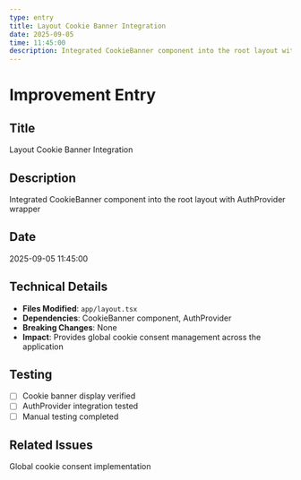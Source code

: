 ```yaml
---
type: entry
title: Layout Cookie Banner Integration
date: 2025-09-05
time: 11:45:00
description: Integrated CookieBanner component into the root layout with AuthProvider wrapper
---
```


# Improvement Entry

## Title
Layout Cookie Banner Integration

## Description
Integrated CookieBanner component into the root layout with AuthProvider wrapper

## Date
2025-09-05 11:45:00

## Technical Details
- **Files Modified**: `app/layout.tsx`
- **Dependencies**: CookieBanner component, AuthProvider
- **Breaking Changes**: None
- **Impact**: Provides global cookie consent management across the application

## Testing
- [ ] Cookie banner display verified
- [ ] AuthProvider integration tested
- [ ] Manual testing completed

## Related Issues
Global cookie consent implementation
